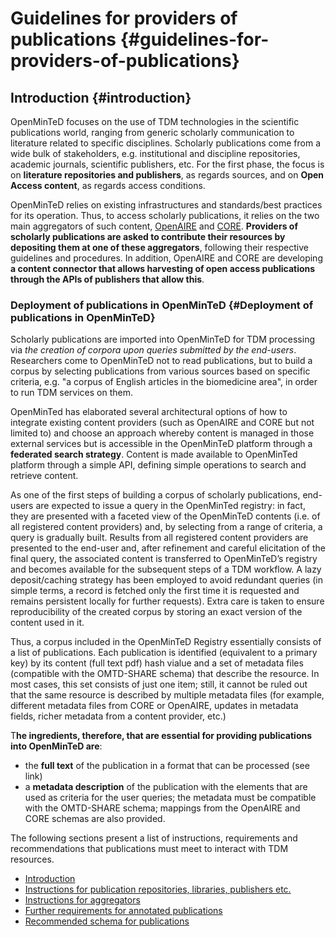 # Guidelines for providers of publications {#guidelines-for-providers-of-publications}

## Introduction {#introduction}

OpenMinTeD focuses on the use of TDM technologies in the scientific publications world, ranging from generic scholarly communication to literature related to specific disciplines. Scholarly publications come from a wide bulk of stakeholders, e.g. institutional and discipline repositories, academic journals, scientific publishers, etc. For the first phase, the focus is on **literature repositories and publishers**, as regards sources, and on **Open Access content**, as regards access conditions.

OpenMinTeD relies on existing infrastructures and standards/best practices for its operation. Thus, to access scholarly publications, it relies on the two main aggregators of such content, [OpenAIRE](http://www.openaire.eu) and [CORE](http://core.ac.uk). **Providers of scholarly publications are asked to contribute their resources by depositing them at one of these aggregators**, following their respective guidelines and procedures. In addition, OpenAIRE and CORE are developing **a content connector that allows harvesting of open access publications through the APIs of publishers that allow this**.



### Deployment of publications in OpenMinTeD {#Deployment of publications in OpenMinTeD}
Scholarly publications are imported into OpenMinTeD for TDM processing via _the creation of corpora upon queries submitted by the end-users_. Researchers come to OpenMinTeD not to read publications, but to build a corpus by selecting publications from various sources based on specific criteria, e.g. "a corpus of English articles in the biomedicine area", in order to run TDM services on them. 

OpenMinTed has elaborated several architectural options of how to integrate existing content providers (such as OpenAIRE and CORE but not limited to) and choose an approach whereby content is managed in those external services but is accessible in the OpenMinTeD platform through a **federated search strategy**. Content is made available to OpenMinTed platform through a simple API, defining simple operations to search and retrieve content. 

As one of the first steps of building a corpus of scholarly publications, end-users are expected to issue a query in the OpenMinTed registry: in fact, they are presented with a faceted view of the OpenMinTeD contents \(i.e. of all registered content providers\) and, by selecting from a range of criteria, a query is gradually built. Results from all registered content providers are presented to the end-user and, after refinement and careful elicitation of the final query, the associated content is transferred to OpenMinTeD’s registry and becomes available for the subsequent steps of a TDM workflow. A lazy deposit/caching strategy has been employed to avoid redundant queries (in simple terms, a record is fetched only the first time it is requested and remains persistent locally for further requests). Extra care is taken to ensure reproducibility of the created corpus by storing an exact version of the content used in it.

Thus, a corpus included in the OpenMinTeD Registry essentially consists of a list of publications. Each publication is identified (equivalent to a primary key) by its content (full text pdf) hash vialue and a set of metadata files (compatible with the OMTD-SHARE schema) that describe the resource. In most cases, this set consists of just one item; still, it cannot be ruled out that the same resource is described by multiple metadata files (for example, different metadata files from CORE or OpenAIRE, updates in metadata fields, richer metadata from a content provider, etc.) 

T**he ingredients, therefore, that are essential for providing publications into OpenMinTeD are**:
* the **full text** of the publication in a format that can be processed (see link)
* a **metadata description** of the publication with the elements that are used as criteria for the user queries; the metadata must be compatible with the OMTD-SHARE schema;   mappings from the OpenAIRE and CORE schemas are also provided.


The following sections present a list of instructions, requirements and recommendations that publications must meet to interact with TDM resources.




* [Introduction](/introductory-remarks.md)
* [Instructions for publication repositories, libraries, publishers etc.](/guidelines_for_providers_of_publications/instructions_for_publication_repositories_librari.md)
* [Instructions for aggregators](/guidelines_for_providers_of_publications/instructions_for_aggregators.md)
* [Further requirements for annotated publications](/guidelines_for_providers_of_publications/further-requirements-for-annotated-publications.md)
* [Recommended schema for publications](/guidelines_for_providers_of_publications/recommended_schema_for_publications.md)



